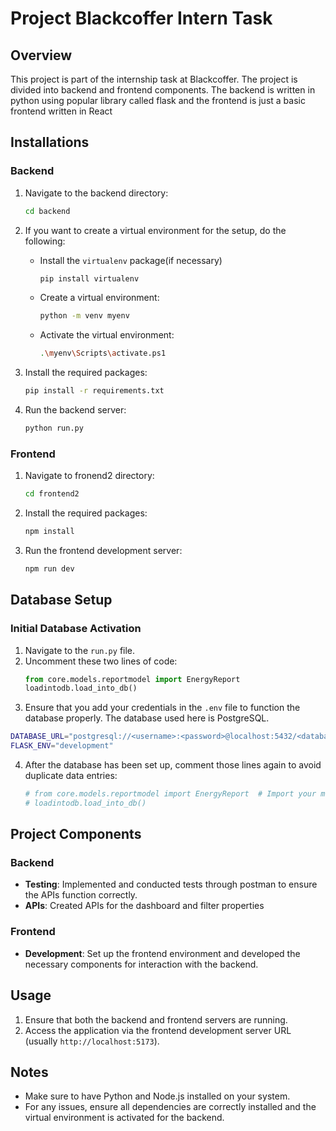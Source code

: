 # Project Blackcoffer Intern Task

## Overview

This project is part of the internship task at Blackcoffer. The project is divided into backend and frontend components.
The backend is written in python using popular library called flask and the frontend is just a basic frontend written in React


## Installations

### Backend

1. Navigate to the backend directory:
    ```sh
    cd backend
    ```

2. If you want to create a virtual environment for the setup, do the following:

    - Install the `virtualenv` package(if necessary)
        ```sh
        pip install virtualenv
        ```

    - Create a virtual environment:
        ```sh
        python -m venv myenv
        ```

    - Activate the virtual environment:
        ```sh
        .\myenv\Scripts\activate.ps1
        ```

3. Install the required packages:
    ```sh
    pip install -r requirements.txt
    ```

4. Run the backend server:
    ```sh
    python run.py
    ```

### Frontend
1. Navigate to fronend2 directory:
    ```sh
    cd frontend2
    ```

2. Install the required packages:
    ```sh
    npm install
    ```

3. Run the frontend development server:
    ```sh
    npm run dev
    ```

## Database Setup

### Initial Database Activation

1. Navigate to the `run.py` file.
2. Uncomment these two lines of code:
    ```python
    from core.models.reportmodel import EnergyReport  
    loadintodb.load_into_db()
    ```
3. Ensure that you add your credentials in the `.env` file to function the database properly. The database used here is PostgreSQL.
 ```sh
DATABASE_URL="postgresql://<username>:<password>@localhost:5432/<database>"
FLASK_ENV="development"
 ```

4. After the database has been set up, comment those lines again to avoid duplicate data entries:
    ```python
    # from core.models.reportmodel import EnergyReport  # Import your models here
    # loadintodb.load_into_db()
    ```

## Project Components

### Backend

- **Testing**: Implemented and conducted tests through postman to ensure the APIs function correctly.
- **APIs**: Created APIs for the dashboard and filter properties 


### Frontend

- **Development**: Set up the frontend environment and developed the necessary components for interaction with the backend.

## Usage

1. Ensure that both the backend and frontend servers are running.
2. Access the application via the frontend development server URL (usually `http://localhost:5173`).

## Notes

- Make sure to have Python and Node.js installed on your system.
- For any issues, ensure all dependencies are correctly installed and the virtual environment is activated for the backend.
